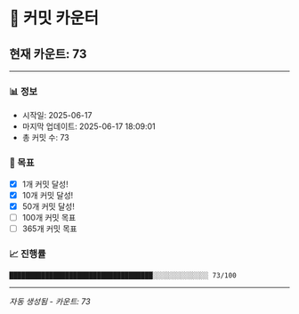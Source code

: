 # 🔢 커밋 카운터

## 현재 카운트: 73

---

### 📊 정보
- 시작일: 2025-06-17
- 마지막 업데이트: 2025-06-17 18:09:01
- 총 커밋 수: 73

### 🎯 목표
- [x] 1개 커밋 달성!
- [x] 10개 커밋 달성!
- [x] 50개 커밋 달성!
- [ ] 100개 커밋 목표
- [ ] 365개 커밋 목표

### 📈 진행률
```
████████████████████████████████████░░░░░░░░░░░░░░ 73/100
```

---
*자동 생성됨 - 카운트: 73*
